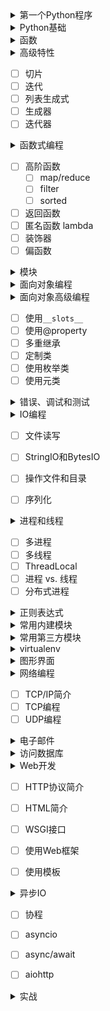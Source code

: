 
<details>
<summary>
第一个Python程序
</summary>


</details>

<details>
<summary>
Python基础
</summary>


</details>

<details>
<summary>
函数
</summary>


</details>

<details>
<summary>
高级特性
</summary>


</details>

- [ ] 切片
- [ ] 迭代
- [ ] 列表生成式
- [ ] 生成器
- [ ] 迭代器

<details>
<summary>
函数式编程
</summary>

</details>

- [ ] 高阶函数
    - [ ] map/reduce
    - [ ] filter
    - [ ] sorted
- [ ] 返回函数
- [ ] 匿名函数 lambda
- [ ] 装饰器
- [ ] 偏函数

<details>
<summary>
模块
</summary>


</details>

<details>
<summary>
面向对象编程
</summary>


</details>

<details>
<summary>
面向对象高级编程
</summary>
</details>

- [ ] 使用`__slots__`
- [ ] 使用@property
- [ ] 多重继承
- [ ] 定制类
- [ ] 使用枚举类
- [ ] 使用元类

<details>
<summary>
错误、调试和测试
</summary>


</details>

<details>
<summary>
IO编程
</summary>
</details>

- [ ] 文件读写
- [ ] StringIO和BytesIO
- [ ] 操作文件和目录
- [ ] 序列化



<details>
<summary>
进程和线程
</summary>


</details>

- [ ] 多进程
- [ ] 多线程
- [ ] ThreadLocal
- [ ] 进程 vs. 线程
- [ ] 分布式进程

<details>
<summary>
正则表达式
</summary>


</details>



<details>
<summary>
常用内建模块
</summary>

- [ ] datetime
- [ ] collections
- [ ] base64
- [ ] struct
- [ ] hashlib
- [ ] hmac
- [ ] itertools
- [ ] contextlib
- [ ] urllib
- [ ] XML
- [ ] HTMLParser
</details>



<details>
<summary>
常用第三方模块
</summary>

- [ ] Pillow
- [ ] requests
- [ ] chardet
- [ ] psutil
</details>



<details>
<summary>
virtualenv
</summary>


</details>

<details>
<summary>
图形界面
</summary>


</details>



<details>
<summary>
网络编程
</summary>

</details>

- [ ] TCP/IP简介
- [ ] TCP编程
- [ ] UDP编程

<details>
<summary>
电子邮件
</summary>


</details>



<details>
<summary>
访问数据库
</summary>

- [ ] 使用SQLite
- [ ] 使用MySQL
- [ ] 使用SQLAlchemy
</details>



<details>
<summary>
Web开发
</summary>

</details>

- [ ] HTTP协议简介
- [ ] HTML简介
- [ ] WSGI接口
- [ ] 使用Web框架
- [ ] 使用模板



<details>
<summary>
异步IO
</summary>

</details>

- [ ] 协程
- [ ] asyncio
- [ ] async/await
- [ ] aiohttp



<details>
<summary>
实战
</summary>


</details>